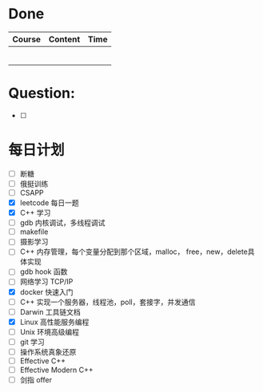 # Done
| Course | Content | Time |
| ------ | ------- | ---- |
|        |         |      |
|        |         |      |
|        |         |      |
|        |         |      |
|        |         |      |
|        |         |      |

# Question:
- [ ]  

# 每日计划

- [ ] 断糖
- [ ] 俄挺训练
- [ ] CSAPP
- [x] leetcode 每日一题
- [x] C++ 学习
- [ ] gdb 内核调试，多线程调试
- [ ] makefile
- [ ] 摄影学习
- [ ] C++ 内存管理，每个变量分配到那个区域，malloc， free，new，delete具体实现
- [ ] gdb hook 函数
- [ ] 网络学习 TCP/IP
- [x] docker 快速入门
- [ ] C++ 实现一个服务器，线程池，poll，套接字，并发通信
- [ ] Darwin 工具链文档
- [x] Linux 高性能服务编程
- [ ] Unix 环境高级编程
- [ ] git 学习
- [ ] 操作系统真象还原
- [ ] Effective C++
- [ ] Effective Modern C++
- [ ] 剑指 offer